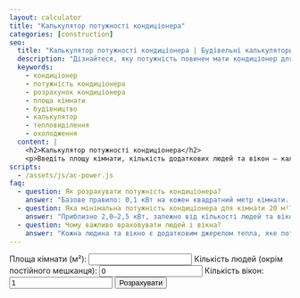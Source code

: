 ```yaml
---
layout: calculator
title: "Калькулятор потужності кондиціонера"
categories: [construction]
seo:
  title: "Калькулятор потужності кондиціонера | Будівельні калькулятори"
  description: "Дізнайтеся, яку потужність повинен мати кондиціонер для вашої кімнати. Онлайн-калькулятор розрахує необхідну потужність у кВт за площею, кількістю людей і вікон."
  keywords:
    - кондиціонер
    - потужність кондиціонера
    - розрахунок кондиціонера
    - площа кімнати
    - будівництво
    - калькулятор
    - тепловиділення
    - охолодження
  content: |
    <h2>Калькулятор потужності кондиціонера</h2>
    <p>Введіть площу кімнати, кількість додаткових людей та вікон — калькулятор підкаже, якої потужності кондиціонер вам потрібен (у кВт).</p>
scripts:
  - /assets/js/ac-power.js
faq:
  - question: Як розрахувати потужність кондиціонера?
    answer: "Базове правило: 0,1 кВт на кожен квадратний метр кімнати. Додатково додають ~0,1 кВт на кожну людину понад одного постійного мешканця, а також ~0,1 кВт на кожне вікно чи джерело тепла."
  - question: Яка мінімальна потужність кондиціонера для кімнати 20 м²?
    answer: "Приблизно 2,0–2,5 кВт, залежно від кількості людей та вікон."
  - question: Чому важливо враховувати людей і вікна?
    answer: "Кожна людина та вікно є додатковим джерелом тепла, яке потрібно компенсувати при охолодженні."
---
```


<form id="ac-power-form" autocomplete="off">
  <label>
    Площа кімнати (м²):
    <input type="number" id="ac-area" min="0" step="any" required>
  </label>
  <label>
    Кількість людей (окрім постійного мешканця):
    <input type="number" id="ac-people" min="0" step="1" value="0" required>
  </label>
  <label>
    Кількість вікон:
    <input type="number" id="ac-windows" min="0" step="1" value="1" required>
  </label>
  <button type="submit">Розрахувати</button>
</form>
<div id="ac-power-result" class="result"></div>
